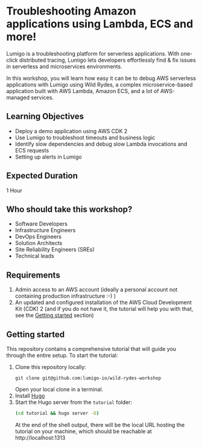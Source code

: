 # Troubleshooting Amazon applications using Lambda, ECS and more!

Lumigo is a troubleshooting platform for serverless applications. With one-click distributed tracing, Lumigo lets developers effortlessly find & fix issues in serverless and microservices environments.

In this workshop, you will learn how easy it can be to debug AWS serverless applications with Lumigo using Wild Rydes, a complex microservice-based application built with AWS Lambda, Amazon ECS, and a lot of AWS-managed services.

## Learning Objectives

- Deploy a demo application using AWS CDK 2
- Use Lumigo to troubleshoot timeouts and business logic
- Identify slow dependencies and debug slow Lambda invocations and ECS requests
- Setting up alerts in Lumigo

## Expected Duration

1 Hour

## Who should take this workshop?

- Software Developers
- Infrastructure Engineers
- DevOps Engineers
- Solution Architects
- Site Reliability Engineers (SREs)
- Technical leads

## Requirements

1. Admin access to an AWS account (ideally a personal account not containing production infrastructure :-) )
2. An updated and configured installation of the AWS Cloud Development Kit (CDK) 2 (and if you do not have it, the tutorial will help you with that, see the [Getting started](#getting-started) section)

## Getting started

This repository contains a comprehensive tutorial that will guide you through the entire setup.
To start the tutorial:

1. Clone this repository locally:
   ```
   git clone git@github.com:lumigo-io/wild-rydes-workshop
   ```
   Open your local clone in a terminal.
1. Install [Hugo](https://gohugo.io/getting-started/installing/)
2. Start the Hugo server from the `tutorial` folder:
   ```sh
   (cd tutorial && hugo server -D)
   ```
   At the end of the shell output, there will be the local URL hosting the tutorial on your machine, which should be reachable at http://localhost:1313
